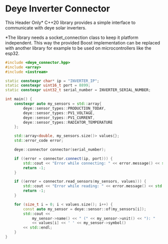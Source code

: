 # Deye Inverter Connector
This Header Only* C++20 library provides a simple interface to communicate with deye solar inverters.

*The library needs a socket_connection class to keep it platform independent. This way the provided Boost implementation can be replaced with another library for example to be used on microcontrollers like the esp32.

```c++
#include <deye_connector.hpp>
#include <array>
#include <iostream>

static constexpr char* ip = "INVERTER_IP";
static constexpr uint16_t port = 8899;
static constexpr uint32_t serial_number = INVERTER_SERIAL_NUMBER;

int main() {
	constexpr auto my_sensors = std::array{
		deye::sensor_types::PRODUCTION_TODAY,
		deye::sensor_types::PV1_VOLTAGE,
		deye::sensor_types::PV1_CURRENT,
		deye::sensor_types::RADIATOR_TEMPERATURE
	};

	std::array<double, my_sensors.size()> values{};
	std::error_code error;

	deye::connector connector(serial_number);

	if ((error = connector.connect(ip, port))) {
		std::cout << "Error while connecting: " << error.message() << std::endl;
		return -1;
	}

	if ((error = connector.read_sensors(my_sensors, values))) {
		std::cout << "Error while reading: " << error.message() << std::endl;
		return -1;
	}

	for (size_t i = 0; i < values.size(); i++) {
		const auto my_sensor = deye::sensor::of(my_sensors[i]);
		std::cout <<
			my_sensor->name() << " (" << my_sensor->unit() << "): "
			<< values[i] << ' ' << my_sensor->symbol()
		<< std::endl;
	}
}
```

